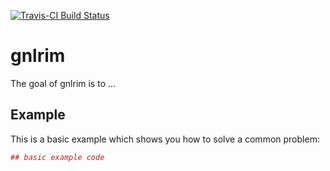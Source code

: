 <!-- README.md is generated from README.Rmd. Please edit that file -->
[![Travis-CI Build Status](https://travis-ci.org/swihart/gnlrim.svg?branch=master)](https://travis-ci.org/swihart/gnlrim)

gnlrim
======

The goal of gnlrim is to ...

Example
-------

This is a basic example which shows you how to solve a common problem:

``` r
## basic example code
```
